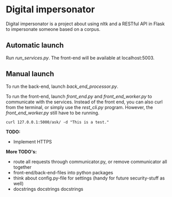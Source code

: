 # Digital impersonator

Digital impersonator is a project about using nltk and a RESTful API in Flask to impersonate someone based on a corpus.

## Automatic launch

Run *run_services.py*. The front-end will be available at localhost:5003.

## Manual launch

To run the back-end, launch *back_end_processor.py*.

To run the front-end, launch *front_end.py* and *front_end_worker.py* to communicate with the services. Instead of the front end, you can also curl from the terminal, or simply use the *rest_cli.py* program. However, the *front_end_worker.py* still have to be running.

```text
curl 127.0.0.1:5000/ask/ -d "This is a test."
```

**TODO:**
* Implement HTTPS

**More TODO's:**
* route all requests through communicator.py, or remove communicator all together
* front-end/back-end-files into python packages
* think about config.py-file for settings (handy for future security-stuff as well)
* docstrings docstrings docstrings

